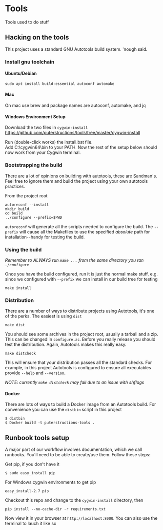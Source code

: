 Tools
=============

Tools used to do stuff

Hacking on the tools
--------------------

This project uses a standard GNU Autotools build system.  'nough said.

### Install gnu toolchain

#### Ubuntu/Debian
```
sudo apt install build-essential autoconf automake
```

#### Mac
On mac use brew and package names are autoconf, automake, and jq

#### Windows Environment Setup
Download the two files in `cygwin-install`
https://github.com/puterstructions/tools/tree/master/cygwin-install

Run (double-click works) the install.bat file.  
Add C:\cygwin64\bin to your PATH.  Now the rest of the setup below should now work from your Cygwin terminal.

### Bootstrapping the build
There are a lot of opinions on building with autotools, these are Sandman's.  Feel free to ignore them and build the project using your own autotools practices.

From the project root
```
autoreconf --install
mkdir build
cd build
../configure --prefix=$PWD
```
`autoreconf` will generate all the scripts needed to configure the build.  The `--prefix` will cause all the Makefiles to use the specified *absolute* path for installation--handy for testing the build.

### Using the build
*Remember to ALWAYS run `make ...` from the same directory you ran `./configure`*

Once you have the build configured, run it is just the normal make stuff, e.g. since we configured with `--prefix` we can install in our build tree for testing
```
make install
```
### Distribution

There are a number of ways to distribute projects using Autotools, it's one of the perks.  The easiest is using `dist`
```
make dist
```
You should see some archives in the project root, usually a tarball and a zip.  This can be changed in `configure.ac`. Before you really release you should test the distribution.  Again, Autotools makes this really easy.
```
make distcheck
```
This will ensure that your distribution passes all the standard checks.  For example, in this project Autotools is configured to ensure all executables provide `--help` and `--version`.

*NOTE: currently `make distcheck` may fail due to an issue with shflags*

#### Docker

There are lots of ways to build a Docker image from an Autotools build.  For convenience you can use the `distbin` script in this project

    $ distbin
    $ Docker build -t puterstructions-tools .

## Runbook tools setup

A major part of our workflow involves documentation, which we call runbooks.  You'll need to be able to create/use them.  Follow these steps:

Get pip, if you don't have it
```
$ sudo easy_install pip
```

For Windows cygwin environments to get pip
```
easy_install-2.7 pip
```

Checkout this repo and change to the `cygwin-install` directory, then
```
pip install --no-cache-dir -r requirements.txt
```
Now view it in your browser at `http://localhost:8000`.  You can also use the terminal to lauch it like so
